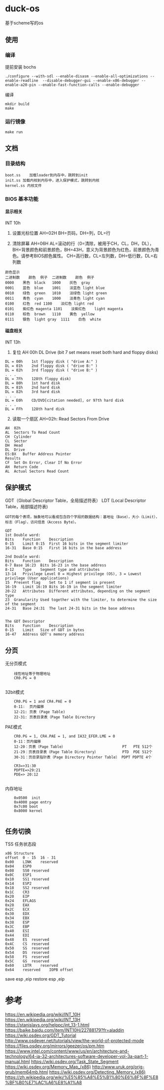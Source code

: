 # duck-os
基于scheme写的os

## 使用

### 编译
提前安装 bochs 
```
./configure --with-sdl --enable-disasm --enable-all-optimizations --enable-readline  --disable-debugger-gui --enable-x86-debugger --enable-a20-pin --enable-fast-function-calls --enable-debugger

```

编译

```
mkdir build
make 
```

### 运行镜像

```
make run
```

## 文档

### 目录结构
```
boot.ss    加载loader到内存中，跳转到init
init.ss 加载内核到内存中，进入保护模式，跳转到内核
kernel.ss 内核文件
```

### BIOS 基本功能

#### 显示相关
INT 10h
1. 设置光标位置 
AH=02H	BH=页码，DH=列，DL=行

2. 清除屏幕
AH=06H	AL=滚动的行（0=清除，被用于CH，CL，DH，DL），
BH=背景颜色和前景颜色，BH=43H，意义为背景颜色为红色，前景颜色为青色。请参考BIOS颜色属性。
CH=高行数，CL=左列数，DH=低行数，DL=右列数

```
颜色显示
二进制数	颜色	例子	二进制数	颜色	例子
0000	黑色	black	1000	灰色	gray
0001	蓝色	blue	1001	淡蓝色	light blue
0010	绿色	green	1010	淡绿色	light green
0011	青色	cyan	1000	淡青色	light cyan
0100	红色	red	1100	淡红色	light red
0101	紫红色	magenta	1101	淡紫红色	light magenta
0110	棕色	brown	1110	黄色	yellow
0111	银色	light gray	1111	白色	white
```

#### 磁盘相关
INT 13h

1. 复位
AH	00h
DL	Drive (bit 7 set means reset both hard and floppy disks)

```
DL = 00h	1st floppy disk ( "drive A:" )
DL = 01h	2nd floppy disk ( "drive B:" )
DL = 02h	3rd floppy disk ( "drive B:" )
. . .
DL = 7Fh	128th floppy disk)
DL = 80h	1st hard disk
DL = 81h	2nd hard disk
DL = 82h	3rd hard disk
. . .
DL = E0h	CD/DVD[citation needed], or 97th hard disk
. . .
DL = FFh	128th hard disk
```

2. 读取一个扇区
AH=02h: Read Sectors From Drive
```
AH	02h
AL	Sectors To Read Count
CH	Cylinder
CL	Sector
DH	Head
DL	Drive
ES:BX	Buffer Address Pointer
Results
CF	Set On Error, Clear If No Error
AH	Return Code
AL	Actual Sectors Read Count
```


## 保护模式

GDT（Global Descriptor Table，全局描述符表）
LDT (Local Descriptor Table，局部描述符表)
```
GDT的每个表项，抽象地可以看成包含四个字段的数据结构：基地址（Base），大小（Limit），标志（Flag），访问信息（Access Byte）。
```

```
GDT
1st Double word:
Bits	Function	Description
0-15	Limit 0:15	First 16 bits in the segment limiter
16-31	Base 0:15	First 16 bits in the base address

2nd Double word:
Bits	Function	Description
0-7	Base 16:23	Bits 16-23 in the base address
8-12	Type	Segment type and attributes
13-14	Privilege Level	0 = Highest privilege (OS), 3 = Lowest privilege (User applications)
15	Present flag	Set to 1 if segment is present
16-19	Limit 16:19	Bits 16-19 in the segment limiter
20-22	Attributes	Different attributes, depending on the segment type
23	Granularity	Used together with the limiter, to determine the size of the segment
24-31	Base 24:31	The last 24-31 bits in the base address


The GDT Descriptor
Bits	Function	Description
0-15	Limit	Size of GDT in bytes
16-47	Address	GDT's memory address

```

## 分页
无分页模式

```
    线性地址等于物理地址
    CR0.PG = 0
    
```

32bit模式
```
    CR0.PG = 1 and CR4.PAE = 0
    0-11:  页内偏移
    12-21: 页表 (Page Table)
    22-31: 页表目录表（Page Table Directory
```
PAE模式

```
    CR0.PG = 1, CR4.PAE = 1, and IA32_EFER.LME = 0
    0-11：页内偏移
    12-20：页表（Page Table）                          PT   PTE 512个
    21-29：页表目录表（Page Table Directory）           PTD  PDE 512个
    30-31：页目录指针表（Page Directory Pointer Table） PDPT PDPTE 4个

    CR3=>31:30
    PDPTE=>29:21
    PDE=> 20:12
    

```

内存地址
``` 
    0x0500  init
    0x4000 page entry
    0x7c00 boot
    0x8000 kernel
    
```



## 任务切换
TSS 任务状态段

```
x86 Structure
offset	0 - 15	16 - 31
0x00	LINK	reserved
0x04	ESP0
0x08	SS0	reserved
0x0C	ESP1
0x10	SS1	reserved
0x14	ESP2
0x18	SS2	reserved
0x1C	CR3
0x20	EIP
0x24	EFLAGS
0x28	EAX
0x2C	ECX
0x30	EDX
0x34	EBX
0x38	ESP
0x3C	EBP
0x40	ESI
0x44	EDI
0x48	ES	reserved
0x4C	CS	reserved
0x50	SS	reserved
0x54	DS	reserved
0x58	FS	reserved
0x5C	GS	reserved
0x60	LDTR	reserved
0x64	reserved	IOPB offset
```

save esp ,eip
restore esp ,eip



# 参考
https://en.wikipedia.org/wiki/INT_10H   
https://en.wikipedia.org/wiki/INT_13H   
https://stanislavs.org/helppc/int_13-1.html 
https://baike.baidu.com/item/INT10H/22788179?fr=aladdin 
https://wiki.osdev.org/GDT_Tutorial
http://www.osdever.net/tutorials/view/the-world-of-protected-mode
https://files.osdev.org/mirrors/geezer/os/pm.htm
https://www.intel.com/content/www/us/en/architecture-and-technology/64-ia-32-architectures-software-developer-vol-3a-part-1-manual.html
https://wiki.osdev.org/Task_State_Segment
https://wiki.osdev.org/Memory_Map_(x86)
http://www.uruk.org/orig-grub/mem64mb.html
https://wiki.osdev.org/Detecting_Memory_(x86)
https://zh.wikipedia.org/wiki/%E5%85%A8%E5%B1%80%E6%8F%8F%E8%BF%B0%E7%AC%A6%E8%A1%A8


